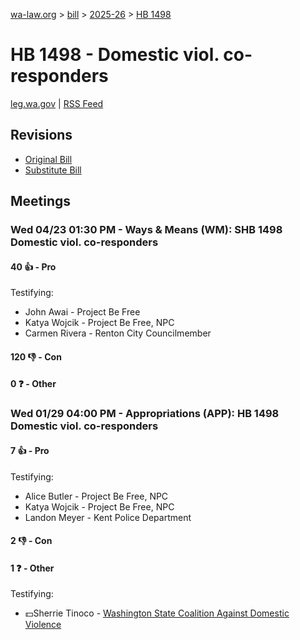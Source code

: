 [wa-law.org](/) > [bill](/bill/) > [2025-26](/bill/2025-26/) > [HB 1498](/bill/2025-26/hb/1498/)

# HB 1498 - Domestic viol. co-responders
[leg.wa.gov](https://app.leg.wa.gov/billsummary?BillNumber=1498&Year=2025&Initiative=false) | [RSS Feed](./rss.xml)

## Revisions
* [Original Bill](1/)
* [Substitute Bill](S/)

## Meetings
### Wed 04/23 01:30 PM - Ways & Means (WM): SHB 1498 Domestic viol. co-responders
#### 40 👍 - Pro
Testifying:
* John Awai - Project Be Free
* Katya Wojcik - Project Be Free, NPC
* Carmen Rivera - Renton City Councilmember

#### 120 👎 - Con

#### 0 ❓ - Other

### Wed 01/29 04:00 PM - Appropriations (APP): HB 1498 Domestic viol. co-responders
#### 7 👍 - Pro
Testifying:
* Alice Butler - Project Be Free, NPC
* Katya Wojcik - Project Be Free, NPC
* Landon Meyer - Kent Police Department

#### 2 👎 - Con

#### 1 ❓ - Other
Testifying:
* 💵Sherrie Tinoco - [Washington State Coalition Against Domestic Violence](/org/washington_state_coalition_against_domestic_violence/)
